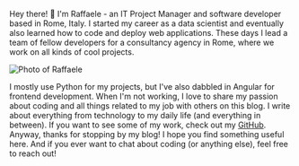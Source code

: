 Hey there! 👋 I'm Raffaele - an IT Project Manager and software developer based in Rome, Italy. 
I started my career as a data scientist and eventually also learned how to code and deploy web applications. 
These days I lead a team of fellow developers for a consultancy agency in Rome, where we work on all kinds of cool projects.

![Photo of Raffaele](/kickOff2023arrow.png)

I mostly use Python for my projects, but I've also dabbled in Angular for frontend development.
When I'm not working, I love to share my passion about coding and all things related to my job with others on this blog. I write about everything from technology to my daily life (and everything in between). 
If you want to see some of my work, check out my [GitHub](https://github.com/raphael2692). 
Anyway, thanks for stopping by my blog! I hope you find something useful here. And if you ever want to chat about coding (or anything else), feel free to reach out!